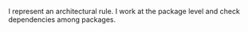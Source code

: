 I represent an architectural rule.I work at the package level and check dependencies among packages.